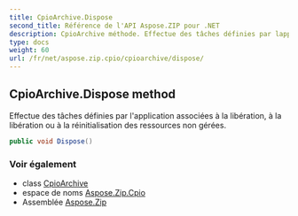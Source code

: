 ```yaml
---
title: CpioArchive.Dispose
second_title: Référence de l'API Aspose.ZIP pour .NET
description: CpioArchive méthode. Effectue des tâches définies par lapplication associées à la libération à la libération ou à la réinitialisation des ressources non gérées.
type: docs
weight: 60
url: /fr/net/aspose.zip.cpio/cpioarchive/dispose/
---
```

## CpioArchive.Dispose method

Effectue des tâches définies par l'application associées à la libération, à la libération ou à la réinitialisation des ressources non gérées.

```csharp
public void Dispose()
```

### Voir également

* class [CpioArchive](../)
* espace de noms [Aspose.Zip.Cpio](../../cpioarchive/)
* Assemblée [Aspose.Zip](../../../)


